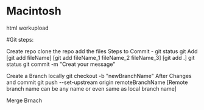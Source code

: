 # Macintosh
html workupload

#Git steps:

Create repo clone the repo add the files
Steps to Commit - 
            git status
            git Add [git add fileName] [git add fileName_1 fileName_2 fileName_3] [git add .]
            git status
            git commit -m "Creat your message"

Create a Branch locally 
            git checkout -b "newBranchName"
                After Changes and commit 
            git push --set-upstream origin remoteBranchName [Remote branch name can be any name or even same as local branch name]

Merge Brnach 
            
         

